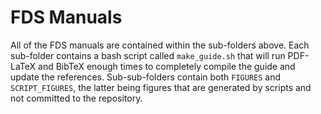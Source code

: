 # FDS Manuals

All of the FDS manuals are contained within the sub-folders above. Each sub-folder contains a bash script called `make_guide.sh` that will run PDF-LaTeX and BibTeX enough times to completely compile the guide and update the references. Sub-sub-folders contain both `FIGURES` and `SCRIPT_FIGURES`, the latter being figures that are generated by scripts and not committed to the repository. 
